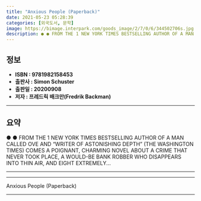 ```yaml
---
title: "Anxious People (Paperback)"
date: 2021-05-23 05:28:39
categories: [외국도서, 문학]
image: https://bimage.interpark.com/goods_image/2/7/0/6/344502706s.jpg
description: ● ● FROM THE 1 NEW YORK TIMES BESTSELLING AUTHOR OF A MAN CALLED OVE AND “WRITER OF ASTONISHING DEPTH” (THE WASHINGTON TIMES) COMES A POIGNANT, CHARMING NOVEL
---
```


## **정보**

- **ISBN : 9781982158453**
- **출판사 : Simon   Schuster**
- **출판일 : 20200908**
- **저자 : 프레드릭 배크만(Fredrik Backman)**

------



## **요약**

●  ●  FROM THE 1 NEW YORK TIMES BESTSELLING AUTHOR OF A MAN CALLED OVE AND “WRITER OF ASTONISHING DEPTH” (THE WASHINGTON TIMES) COMES A POIGNANT, CHARMING NOVEL ABOUT A CRIME THAT NEVER TOOK PLACE, A WOULD-BE BANK ROBBER WHO DISAPPEARS INTO THIN AIR, AND EIGHT EXTREMELY... 

------



------


Anxious People (Paperback) 

------


